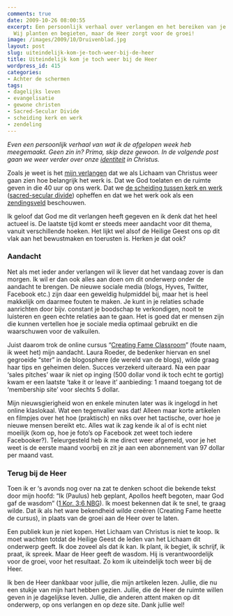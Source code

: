 ```yaml
---
comments: true
date: 2009-10-26 08:00:55
excerpt: Een persoonlijk verhaal over verlangen en het bereiken van je verlangen.
  Wij planten en begieten, maar de Heer zorgt voor de groei!
image: /images/2009/10/Druivenblad.jpg
layout: post
slug: uiteindelijk-kom-je-toch-weer-bij-de-heer
title: Uiteindelijk kom je toch weer bij de Heer
wordpress_id: 415
categories:
- Achter de schermen
tags:
- dagelijks leven
- evangelisatie
- gewone christen
- Sacred-Secular Divide
- scheiding kerk en werk
- zendeling
---
```


_Even een persoonlijk verhaal van wat ik de afgelopen week heb meegemaakt. Geen zin in? Prima, skip deze gewoon. In de volgende post gaan we weer verder over onze [identiteit](/identiteit/) in Christus._

Zoals je weet is het [mijn verlangen](/2009/10/08/mijn-droom-voor-het-lichaam-van-christus/) dat we als Lichaam van Christus weer gaan zien hoe belangrijk het werk is. Dat we God toelaten en de ruimte geven in die 40 uur op ons werk. Dat we [de scheiding tussen kerk en werk](/2009/07/23/de-scheiding-van-kerk-en-werk/) ([sacred-secular divide](/2010/02/01/sacred-secular-divide/)) opheffen en dat we het werk ook als een [zendingsveld](/2009/07/20/de-impact-van-een-gewone-christen/) beschouwen.

Ik geloof dat God me dit verlangen heeft gegeven en ik denk dat het heel actueel is. De laatste tijd komt er steeds meer aandacht voor dit thema, vanuit verschillende hoeken. Het lijkt wel alsof de Heilige Geest ons op dit vlak aan het bewustmaken en toerusten is. Herken je dat ook?



### Aandacht


Net als met ieder ander verlangen wil ik liever dat het vandaag zover is dan morgen. Ik wil er dan ook alles aan doen om dit onderwerp onder de aandacht te brengen. De nieuwe sociale media (blogs, Hyves, Twitter, Facebook etc.) zijn daar een geweldig hulpmiddel bij, maar het is heel makkelijk om daarmee fouten te maken. Je kunt in je relaties schade aanrichten door bijv. constant je boodschap te verkondigen, nooit te luisteren en geen echte relaties aan te gaan. Het is goed dat er mensen zijn die kunnen vertellen hoe je sociale media optimaal gebruikt en die waarschuwen voor de valkuilen.

Juist daarom trok de online cursus “[Creating Fame Classroom](http://creatingfameclassroom.com/)” (foute naam, ik weet het) mijn aandacht. Laura Roeder, de bedenker hiervan en snel gegroeide “ster” in de blogosphere (de wereld van de blogs), wilde graag haar tips en geheimen delen. Succes verzekerd uiteraard. Na een paar ‘sales pitches’ waar ik niet op inging (500 dollar vond ik toch echt te gortig) kwam er een laatste ‘take it or leave it’ aanbieding: 1 maand toegang tot de ‘membership site’ voor slechts 5 dollar.

Mijn nieuwsgierigheid won en enkele minuten later was ik ingelogd in het online klaslokaal. Wat een tegenvaller was dat! Alleen maar korte artikelen en filmpjes over het hoe (praktisch) en niks over het tactische, over hoe je nieuwe mensen bereikt etc. Alles wat ik zag kende ik al of is echt niet moeilijk (kom op, hoe je foto’s op Facebook zet weet toch iedere Facebooker?). Teleurgesteld heb ik me direct weer afgemeld, voor je het weet is de eerste maand voorbij en zit je aan een abonnement van 97 dollar per maand vast.



### Terug bij de Heer


Toen ik er ‘s avonds nog over na zat te denken schoot die bekende tekst door mijn hoofd: “Ik (Paulus) heb geplant, Apollos heeft begoten, maar God gaf de wasdom” ([1 Kor. 3:6 NBG](http://www.biblija.net/biblija.cgi?m=1+Korinti%EBrs+3%3A6&id16=1&pos=0&l=nl&set=10)). Ik moest bekennen dat ik te snel, te graag wilde. Dat ik als het ware bekendheid wilde creëren (Creating Fame heette de cursus), in plaats van de groei aan de Heer over te laten. 

Een publiek kun je niet kopen. Het Lichaam van Christus is niet te koop. Ik moet wachten totdat de Heilige Geest de leden van het Lichaam dit onderwerp geeft. Ik doe zoveel als dat ik kan. Ik plant, ik begiet, ik schrijf, ik praat, ik spreek. Maar de Heer geeft de wasdom. Hij is verantwoordelijk voor de groei, voor het resultaat. Zo kom ik uiteindelijk toch weer bij de Heer.

Ik ben de Heer dankbaar voor jullie, die mijn artikelen lezen. Jullie, die nu een stukje van mijn hart hebben gezien. Jullie, die de Heer de ruimte willen geven in je dagelijkse leven. Jullie, die anderen attent maken op dit onderwerp, op ons verlangen en op deze site. Dank jullie wel!
